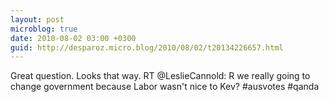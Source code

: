 ```yaml
---
layout: post
microblog: true
date: 2010-08-02 03:00 +0300
guid: http://desparoz.micro.blog/2010/08/02/t20134226657.html
---
```

Great question. Looks that way. RT @LeslieCannold: R we really going to change government because Labor wasn't nice to Kev? #ausvotes #qanda
